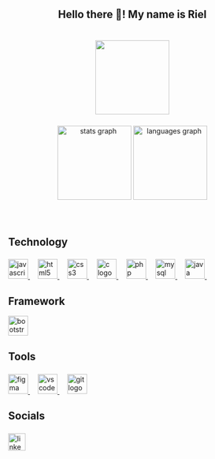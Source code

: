 <h2 align="center">Hello there 👋! My name is Riel</h2>

###

<br clear="both">

<div align="center">
  <img height="150" src="https://i.pinimg.com/originals/52/a0/94/52a0949db5a90b7da4f9bddcf66b2a0c.gif"  />
</div>

###

<div align="center">
  <img src="https://github-readme-stats.vercel.app/api?username=rieljasperapos&hide_title=false&hide_rank=false&show_icons=true&include_all_commits=true&count_private=true&disable_animations=false&theme=dracula&locale=en&hide_border=false" height="150" alt="stats graph"  />
  <img src="https://github-readme-stats.vercel.app/api/top-langs?username=rieljasperapos&locale=en&hide_title=false&layout=compact&card_width=320&langs_count=5&theme=dracula&hide_border=false" height="150" alt="languages graph"  />
</div>

###

<br clear="both">

<h2 align="left">Technology</h2>

###

<div align="left">
  <a href="https://javascript.info/" target="_blank" rel="noreferrer"><img src="https://cdn.jsdelivr.net/gh/devicons/devicon/icons/javascript/javascript-original.svg" height="40" alt="javascript logo"  /> </a>
  <img width="12" /> 
  <a href="https://www.w3.org/html/" target="_blank" rel="noreferrer"><img src="https://cdn.jsdelivr.net/gh/devicons/devicon/icons/html5/html5-original.svg" height="40" alt="html5 logo"  />  </a>
  <img width="12" /> 
  <a href="https://www.w3schools.com/css/" target="_blank" rel="noreferrer"><img src="https://cdn.jsdelivr.net/gh/devicons/devicon/icons/css3/css3-original.svg" height="40" alt="css3 logo"  /> </a>
  <img width="12" /> 
  <a href="https://www.cprogramming.com/" target="_blank" rel="noreferrer"><img src="https://cdn.jsdelivr.net/gh/devicons/devicon/icons/c/c-original.svg"   height="40" alt="c logo"  /> </a>
  <img width="12" /> 
  <a href="https://www.php.net/" target="_blank" rel="noreferrer"><img src="https://cdn.jsdelivr.net/gh/devicons/devicon/icons/php/php-original.svg" height="40" alt="php logo"  />  </a>
  <img width="12" /> 
  <a href="https://www.mysql.com/" target="_blank" rel="noreferrer"><img src="https://cdn.jsdelivr.net/gh/devicons/devicon/icons/mysql/mysql-original.svg" height="40" alt="mysql logo"  /> </a>
  <img width="12" /> 
  <a href="https://www.java.com/en/" target="_blank" rel="noreferrer"><img src="https://cdn.jsdelivr.net/gh/devicons/devicon/icons/java/java-original.svg" height="40" alt="java logo"  /> </a>
  <img width="12" />
</div>

###

<h2 align="left">Framework</h2>

<div align="left">
  <a href="https://getbootstrap.com/" target="_blank" rel="noreferrer"><img src="https://cdn.jsdelivr.net/gh/devicons/devicon/icons/bootstrap/bootstrap-original.svg" height="40" alt="bootstrap logo"  /> </a>

<h2 align="left">Tools</h2>

###

<div align="left">
  <a href="https://www.figma.com/" target="_blank" rel="noreferrer"><img src="https://cdn.jsdelivr.net/gh/devicons/devicon/icons/figma/figma-original.svg" height="40" alt="figma logo"  /> </a>
  <img width="12" />
  <a href="https://code.visualstudio.com/" target="_blank" rel="noreferrer"><img src="https://cdn.jsdelivr.net/gh/devicons/devicon/icons/vscode/vscode-original.svg" height="40" alt="vscode logo"  /> </a>
  <img width="12" />
  <a href="https://git-scm.com/" target="_blank" rel="noreferrer"><img src="https://cdn.jsdelivr.net/gh/devicons/devicon/icons/git/git-original.svg" height="40" alt="git logo"  /> </a>
</div>

###

<h2 align="left">Socials</h2>

###

<div align="left">
  <a href="https://www.linkedin.com/in/riel-jasper-apos-4202a124a/" target="_blank">
    <img src="https://img.shields.io/static/v1?message=LinkedIn&logo=linkedin&label=&color=0077B5&logoColor=white&labelColor=&style=for-the-badge" height="35" alt="linkedin logo"  />
  </a>
</div>

###
